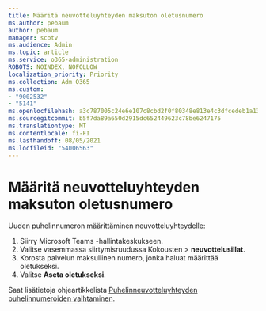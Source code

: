 ```yaml
---
title: Määritä neuvotteluyhteyden maksuton oletusnumero
ms.author: pebaum
author: pebaum
manager: scotv
ms.audience: Admin
ms.topic: article
ms.service: o365-administration
ROBOTS: NOINDEX, NOFOLLOW
localization_priority: Priority
ms.collection: Adm_O365
ms.custom:
- "9002532"
- "5141"
ms.openlocfilehash: a3c787005c24e6e107c8cbd2f0f80348e813e4c3dfcedeb1a132b798b1ef12bc
ms.sourcegitcommit: b5f7da89a650d2915dc652449623c78be6247175
ms.translationtype: MT
ms.contentlocale: fi-FI
ms.lasthandoff: 08/05/2021
ms.locfileid: "54006563"
---
```

# <a name="assign-a-toll-free-number-to-your-audio-conferencing-bridge"></a>Määritä neuvotteluyhteyden maksuton oletusnumero

Uuden puhelinnumeron määrittäminen neuvotteluyhteydelle:

1. Siirry Microsoft Teams -hallintakeskukseen.
1. Valitse vasemmassa siirtymisruudussa Kokousten  >  **neuvottelusillat**.
1. Korosta palvelun maksullinen numero, jonka haluat määrittää oletukseksi.
1. Valitse **Aseta oletukseksi**.

Saat lisätietoja ohjeartikkelista [Puhelinneuvotteluyhteyden puhelinnumeroiden vaihtaminen](/MicrosoftTeams/change-the-phone-numbers-on-your-audio-conferencing-bridge).
